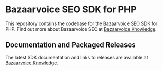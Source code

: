 # Bazaarvoice SEO SDK for PHP

This repository contains the codebase for the Bazaarvoice SEO SDK for PHP. Find
out more about Bazaarvoice SEO at [Bazaarvoice Knowledge][1].

## Documentation and Packaged Releases

The latest SDK documentation and links to releases are available at
[Bazaarvoice Knowledge][1].

[1]: http://knowledge.bazaarvoice.com/bvseo/
